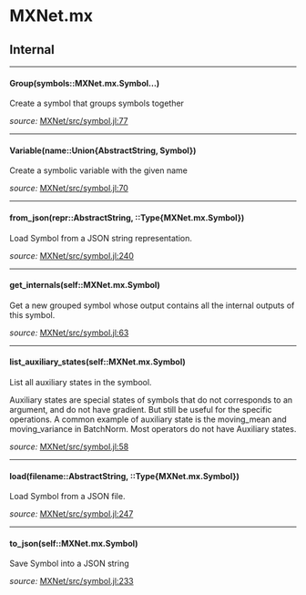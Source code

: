 # MXNet.mx

## Internal

---

<a id="method__group.1" class="lexicon_definition"></a>
#### Group(symbols::MXNet.mx.Symbol...)
Create a symbol that groups symbols together

*source:*
[MXNet/src/symbol.jl:77](https://github.com/dmlc/MXNet.jl/tree/7fa151104fb51d7134da60a5084dfa0d240515f0/src/symbol.jl#L77)

---

<a id="method__variable.1" class="lexicon_definition"></a>
#### Variable(name::Union{AbstractString, Symbol})
Create a symbolic variable with the given name

*source:*
[MXNet/src/symbol.jl:70](https://github.com/dmlc/MXNet.jl/tree/7fa151104fb51d7134da60a5084dfa0d240515f0/src/symbol.jl#L70)

---

<a id="method__from_json.1" class="lexicon_definition"></a>
#### from_json(repr::AbstractString,  ::Type{MXNet.mx.Symbol})
Load Symbol from a JSON string representation.

*source:*
[MXNet/src/symbol.jl:240](https://github.com/dmlc/MXNet.jl/tree/7fa151104fb51d7134da60a5084dfa0d240515f0/src/symbol.jl#L240)

---

<a id="method__get_internals.1" class="lexicon_definition"></a>
#### get_internals(self::MXNet.mx.Symbol)
Get a new grouped symbol whose output contains all the internal outputs of this symbol.

*source:*
[MXNet/src/symbol.jl:63](https://github.com/dmlc/MXNet.jl/tree/7fa151104fb51d7134da60a5084dfa0d240515f0/src/symbol.jl#L63)

---

<a id="method__list_auxiliary_states.1" class="lexicon_definition"></a>
#### list_auxiliary_states(self::MXNet.mx.Symbol)
List all auxiliary states in the symbool.

Auxiliary states are special states of symbols that do not corresponds to an argument,
and do not have gradient. But still be useful for the specific operations.
A common example of auxiliary state is the moving_mean and moving_variance in BatchNorm.
Most operators do not have Auxiliary states.


*source:*
[MXNet/src/symbol.jl:58](https://github.com/dmlc/MXNet.jl/tree/7fa151104fb51d7134da60a5084dfa0d240515f0/src/symbol.jl#L58)

---

<a id="method__load.1" class="lexicon_definition"></a>
#### load(filename::AbstractString,  ::Type{MXNet.mx.Symbol})
Load Symbol from a JSON file.

*source:*
[MXNet/src/symbol.jl:247](https://github.com/dmlc/MXNet.jl/tree/7fa151104fb51d7134da60a5084dfa0d240515f0/src/symbol.jl#L247)

---

<a id="method__to_json.1" class="lexicon_definition"></a>
#### to_json(self::MXNet.mx.Symbol)
Save Symbol into a JSON string

*source:*
[MXNet/src/symbol.jl:233](https://github.com/dmlc/MXNet.jl/tree/7fa151104fb51d7134da60a5084dfa0d240515f0/src/symbol.jl#L233)

